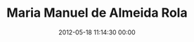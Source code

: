 ---
title: "Maria Manuel de Almeida Rola"
date: 2012-05-18 11:14:30 00:00
permalink: /mariamanuelrola
twitter: ""
likes: [435,555,700,502,605,626,112]
id: 279
gravatar: "http://www.gravatar.com/avatar/180e2ff0ad15f65a5fb07dddde6b7e49"
---